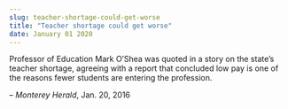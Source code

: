 ```yaml
---
slug: teacher-shortage-could-get-worse
title: "Teacher shortage could get worse"
date: January 01 2020
---
```


 
<p>
  Professor of Education Mark O’Shea was quoted in a story on the state’s
  teacher shortage, agreeing with a report that concluded low pay is one of the
  reasons fewer students are entering the profession.
</p>
<p>– <em>Monterey Herald</em>, Jan. 20, 2016</p>
 
